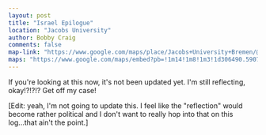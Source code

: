 ```yaml
---
layout: post
title: "Israel Epilogue"
location: "Jacobs University"
author: Bobby Craig
comments: false
map-link: "https://www.google.com/maps/place/Jacobs+University+Bremen/@53.1677201,8.6520767,17z/data=!3m1!4b1!4m5!3m4!1s0x47b12ca1e7c06c65:0x903fa1786c3fd4e9!8m2!3d53.1677169!4d8.6542654"
maps: "https://www.google.com/maps/embed?pb=!1m14!1m8!1m3!1d306490.5907245428!2d8.456109!3d53.1199282!3m2!1i1024!2i768!4f13.1!3m3!1m2!1s0x47b12ca1e7c06c65%3A0x903fa1786c3fd4e9!2sJacobs+University+Bremen!5e0!3m2!1sen!2sus!4v1485542404476"
---
```


<p>If you're looking at this now, it's not been updated yet. I'm still reflecting, okay!?!?!? Get off my case!</p>

<p>[Edit: yeah, I'm not going to update this. I feel like the "reflection" would become rather political and I don't want to really hop into that on this log...that ain't the point.]</p>
